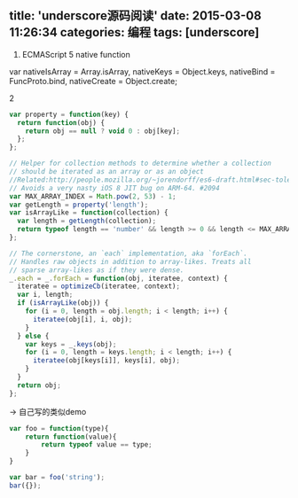 title: 'underscore源码阅读'
date: 2015-03-08 11:26:34
categories: 编程
tags: [underscore]
---
1. ECMAScript 5 native function

var
  nativeIsArray      = Array.isArray,
  nativeKeys         = Object.keys,
  nativeBind         = FuncProto.bind,
  nativeCreate       = Object.create;



2
```javascript
var property = function(key) {
  return function(obj) {
    return obj == null ? void 0 : obj[key];
  };
};

// Helper for collection methods to determine whether a collection
// should be iterated as an array or as an object
//Related:http://people.mozilla.org/~jorendorff/es6-draft.html#sec-tolength
// Avoids a very nasty iOS 8 JIT bug on ARM-64. #2094
var MAX_ARRAY_INDEX = Math.pow(2, 53) - 1;
var getLength = property('length');
var isArrayLike = function(collection) {
  var length = getLength(collection);
  return typeof length == 'number' && length >= 0 && length <= MAX_ARRAY_INDEX;
};

// The cornerstone, an `each` implementation, aka `forEach`.
// Handles raw objects in addition to array-likes. Treats all
// sparse array-likes as if they were dense.
_.each = _.forEach = function(obj, iteratee, context) {
  iteratee = optimizeCb(iteratee, context);
  var i, length;
  if (isArrayLike(obj)) {
    for (i = 0, length = obj.length; i < length; i++) {
      iteratee(obj[i], i, obj);
    }
  } else {
    var keys = _.keys(obj);
    for (i = 0, length = keys.length; i < length; i++) {
      iteratee(obj[keys[i]], keys[i], obj);
    }
  }
  return obj;
};
```

-> 自己写的类似demo
```javascript
var foo = function(type){
	return function(value){
		return typeof value == type;
	}
}

var bar = foo('string');
bar({});
```
